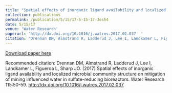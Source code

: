 ```yaml
---
title: "Spatial effects of inorganic ligand availability and localized microbial community structure on mitigation of mining influenced water in sulfate-reducing bioreactors"
collection: publications
permalink: /publication/5/15/17-5-15-17-Josh4
date: 5/15/17
venue: 'Water Research'
paperurl: 'http://dx.doi.org/10.1016/j.watres.2017.02.037  '
citation: 'Drennan DM, Almstrand R, Ladderud J, Lee I, Landkamer L, Figueroa L, Sharp JO. (2017) Spatial effects of inorganic ligand availability and localized microbial community structure on mitigation of mining influenced water in sulfate-reducing bioreactors. Water Research 115:50-59. http://dx.doi.org/10.1016/j.watres.2017.02.037  '
---
```


<a href='http://dx.doi.org/10.1016/j.watres.2017.02.037  '>Download paper here</a>

Recommended citation: Drennan DM, Almstrand R, Ladderud J, Lee I, Landkamer L, Figueroa L, Sharp JO. (2017) Spatial effects of inorganic ligand availability and localized microbial community structure on mitigation of mining influenced water in sulfate-reducing bioreactors. Water Research 115:50-59. http://dx.doi.org/10.1016/j.watres.2017.02.037  
